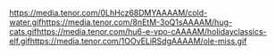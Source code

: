https://media.tenor.com/0LhHcz68DMYAAAAM/cold-water.gifhttps://media.tenor.com/8nEtM-3oQ1sAAAAM/hug-cats.gifhttps://media.tenor.com/hu6-e-vpo-cAAAAM/holidayclassics-elf.gifhttps://media.tenor.com/1OOvELiRSdgAAAAM/ole-miss.gif
